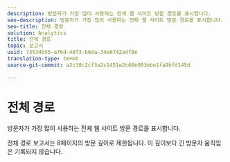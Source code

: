 ```yaml
---
description: 방문자가 가장 많이 사용하는 전체 웹 사이트 방문 경로를 표시합니다.
seo-description: 방문자가 가장 많이 사용하는 전체 웹 사이트 방문 경로를 표시합니다.
seo-title: 전체 경로
solution: Analytics
title: 전체 경로
topic: 보고서
uuid: 73534b55-a76d-40f3-b64a-34e6742a4f0e
translation-type: tm+mt
source-git-commit: a2c38c2cf3a2c1451e2c60e003ebe1fa9bfd145d

---
```



# 전체 경로

방문자가 가장 많이 사용하는 전체 웹 사이트 방문 경로를 표시합니다.

전체 경로 보고서는 8페이지의 방문 깊이로 제한됩니다. 이 깊이보다 긴 방문자 움직임은 기록되지 않습니다.
